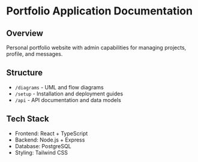 # Portfolio Application Documentation

## Overview
Personal portfolio website with admin capabilities for managing projects, profile, and messages.

## Structure
- `/diagrams` - UML and flow diagrams
- `/setup` - Installation and deployment guides
- `/api` - API documentation and data models

## Tech Stack
- Frontend: React + TypeScript
- Backend: Node.js + Express
- Database: PostgreSQL
- Styling: Tailwind CSS